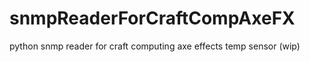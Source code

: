 # snmpReaderForCraftCompAxeFX
python snmp reader for craft computing axe effects temp sensor (wip) 
